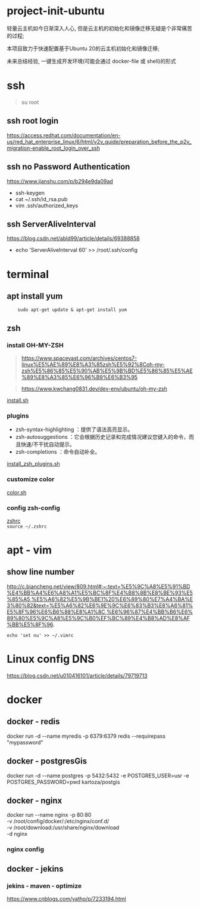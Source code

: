# project-init-ubuntu
轻量云主机如今日渐深入人心, 但是云主机的初始化和镜像迁移无疑是个非常痛苦的过程; 

本项目致力于快速配置基于Ubuntu 20的云主机初始化和镜像迁移; 

未来总结经验, 一键生成开发环境(可能会通过 docker-file 或 shell)的形式

# ssh 
> su root
## ssh root login
https://access.redhat.com/documentation/en-us/red_hat_enterprise_linux/6/html/v2v_guide/preparation_before_the_p2v_migration-enable_root_login_over_ssh
## ssh no Password Authentication
https://www.jianshu.com/p/b294e9da09ad
+ ssh-keygen
+ cat ~/.ssh/id_rsa.pub
+ vim .ssh/authorized_keys
## ssh ServerAliveInterval
https://blog.csdn.net/abld99/article/details/69388858
+ echo 'ServerAliveInterval 60' >> /root/.ssh/config

# terminal

## apt install yum
```
    sudo apt-get update & apt-get install yum
```
## zsh 
### install OH-MY-ZSH
> https://www.spacevast.com/archives/centos7-linux%E5%AE%89%E8%A3%85zsh%E5%92%8Coh-my-zsh%E5%86%85%E5%90%AB%E5%9B%BD%E5%86%85%E5%AE%89%E8%A3%85%E6%96%B9%E6%B3%95

> https://www.kwchang0831.dev/dev-env/ubuntu/oh-my-zsh

[install.sh](oh-my-zsh/install.sh)

### plugins
+ zsh-syntax-highlighting ：提供了语法高亮显示。
+ zsh-autosuggestions ：它会根据历史记录和完成情况建议您键入的命令，而且快速/不干扰自动提示。
+ zsh-completions ：命令自动补全。

[install_zsh_plugins.sh](oh-my-zsh/plugins/install_zsh_plugins.sh)

### customize color
[color.sh](oh-my-zsh/color/config_color.sh)

### config zsh-config
[zshrc](oh-my-zsh/zshrc)  
`source ~/.zshrc`



# apt - vim
## show line number
http://c.biancheng.net/view/809.html#:~:text=%E5%9C%A8%E5%91%BD%E4%BB%A4%E6%A8%A1%E5%BC%8F%E4%B8%8B%E8%BE%93%E5%85%A5,%E5%A6%82%E5%9B%BE1%20%E6%89%80%E7%A4%BA%E3%80%82&text=%E5%A6%82%E6%9E%9C%E6%83%B3%E8%A6%81%E5%8F%96%E6%B6%88%E8%A1%8C,%E6%96%87%E4%BB%B6%E6%89%80%E5%9C%A8%E5%9C%B0%EF%BC%89%E4%B8%AD%E8%AF%BB%E5%8F%96.

```
echo 'set nu' >> ~/.vimrc
```

# Linux config DNS
https://blog.csdn.net/u010416101/article/details/79719713

# docker 
## docker - redis
docker run -d --name myredis -p 6379:6379 redis --requirepass "mypassword"

## docker - postgresGis
docker run -d --name postgres -p 5432:5432 -e POSTGRES_USER=usr -e POSTGRES_PASSWORD=pwd kartoza/postgis

## docker - nginx
docker run --name nginx -p 80:80 \
-v /root/config/docker/:/etc/nginx/conf.d/ \
-v /root/download:/usr/share/nginx/download \
-d nginx
### nginx config

## docker - jekins
### jekins - maven - optimize
https://www.cnblogs.com/yatho/p/7233194.html
